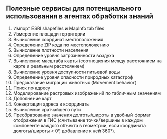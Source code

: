 ## Полезные сервисы для потенциального использования в агентах обработки знаний

1. Импорт ESRI shapefiles и MapInfo tab files
2. Измерение площади территории
3. Вычисление координат местоположения
4. Определение ZIP кода по местоположению
5. Вычисление плотности населения
6. Определение уровня загрязненности воздуха
7. Вычисление масштаба карты (соотношения между расстоянием на карте и реальным расстоянием)
8. Вычисление уровня доступности питьевой воды
9. Определение уровня опасности природных катастроф
10. Предсказание миграции животных (Movement behavior)
11. Поиск по адресу
12. Моделирование растровых изображений по табличным значениям
13. Дополнение карт
14. Конвертация адреса в координаты
15. Вычисление кратчайшего пути
16. Преобразование значения долготы/широты в удобный формат отображения в ГИС (считывание точки/вершины в каждом компоненте каждого объекта в геометрии, если координата долготы/широты < 0°, добавление к ней 360°).
